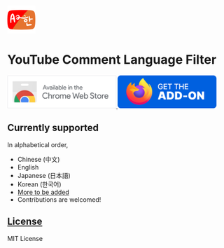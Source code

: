<img src = "extension/images/min-icon512.png" width = "64px">

# YouTube Comment Language Filter


<a href = "https://chrome.google.com/webstore/detail/youtube-comment-language/pliobnchkbenbollnjaaojhbjkjgfkni" target='_blank' rel='noopener'>
<img src = "projfiles/chrome-web-store-banner/min-ChromeWebStore_BadgeWBorder.png" height="75px" alt = "Available on the Chrome Web Store">
</a>

<a href = "https://addons.mozilla.org/addon/yclf/" target='_blank' rel='noopener'>
<img src = "projfiles/firefox-addons-banner/min-Firefox-Get-The-Addon-Badge.png" height="75px" alt = "Available on the Firefox Add-on Store">
</a>

## Currently supported

In alphabetical order,
* Chinese (中文)
* English
* Japanese (日本語)
* Korean (한국어)
* [More to be added](https://github.com/anaclumos/youtube-comment-language-filter/issues/2)
* Contributions are welcomed!

## [License](LICENSE.md)

MIT License

